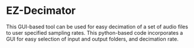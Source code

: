 # EZ-Decimator
This GUI-based tool can be used for easy decimation of a set of audio files to user specified sampling rates. This python-based code incorporates a GUI for easy selection of input and output folders, and decimation rate.
